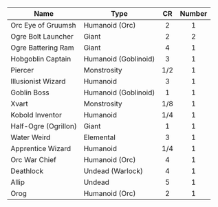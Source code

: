 | Name                 | Type                 |  CR | Number |
|----------------------|----------------------|:---:|:------:|
| Orc Eye of Gruumsh   | Humanoid (Orc)       |  2  |    1   |
| Ogre Bolt Launcher   | Giant                |  2  |    2   |
| Ogre Battering Ram   | Giant                |  4  |    1   |
| Hobgoblin Captain    | Humanoid (Goblinoid) |  3  |    1   |
| Piercer              | Monstrosity          | 1/2 |    1   |
| Illusionist Wizard   | Humanoid             |  3  |    1   |
| Goblin Boss          | Humanoid (Goblinoid) |  1  |    1   |
| Xvart                | Monstrosity          | 1/8 |    1   |
| Kobold Inventor      | Humanoid             | 1/4 |    1   |
| Half-Ogre (Ogrillon) | Giant                |  1  |    1   |
| Water Weird          | Elemental            |  3  |    1   |
| Apprentice Wizard    | Humanoid             | 1/4 |    1   |
| Orc War Chief        | Humanoid (Orc)       |  4  |    1   |
| Deathlock            | Undead (Warlock)     |  4  |    1   |
| Allip                | Undead               |  5  |    1   |
| Orog                 | Humanoid (Orc)       |  2  |    1   |